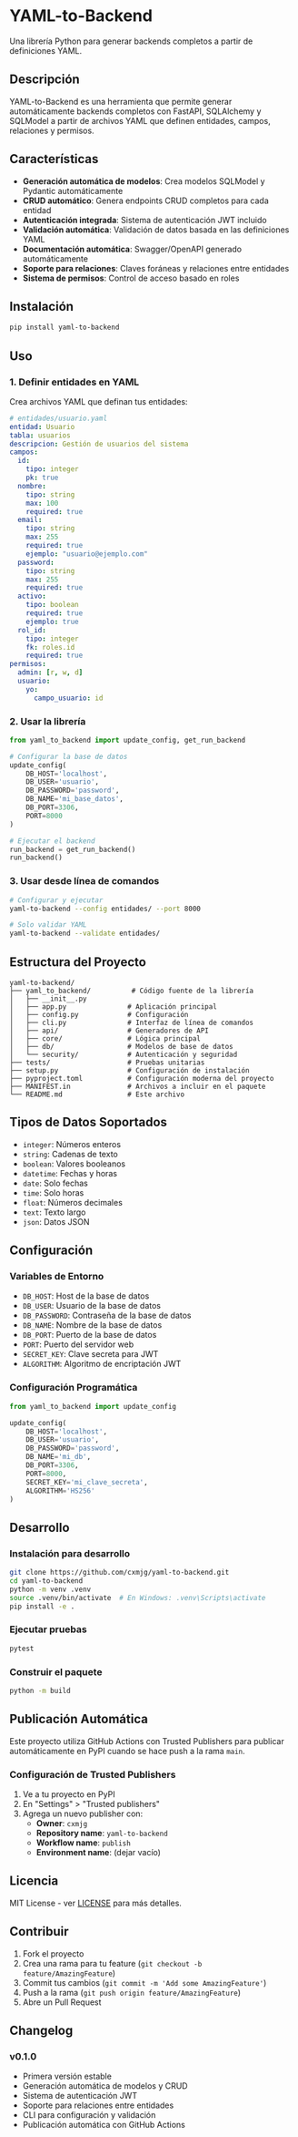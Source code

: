 # YAML-to-Backend

Una librería Python para generar backends completos a partir de definiciones YAML.

## Descripción

YAML-to-Backend es una herramienta que permite generar automáticamente backends completos con FastAPI, SQLAlchemy y SQLModel a partir de archivos YAML que definen entidades, campos, relaciones y permisos.

## Características

- **Generación automática de modelos**: Crea modelos SQLModel y Pydantic automáticamente
- **CRUD automático**: Genera endpoints CRUD completos para cada entidad
- **Autenticación integrada**: Sistema de autenticación JWT incluido
- **Validación automática**: Validación de datos basada en las definiciones YAML
- **Documentación automática**: Swagger/OpenAPI generado automáticamente
- **Soporte para relaciones**: Claves foráneas y relaciones entre entidades
- **Sistema de permisos**: Control de acceso basado en roles

## Instalación

```bash
pip install yaml-to-backend
```

## Uso

### 1. Definir entidades en YAML

Crea archivos YAML que definan tus entidades:

```yaml
# entidades/usuario.yaml
entidad: Usuario
tabla: usuarios
descripcion: Gestión de usuarios del sistema
campos:
  id:
    tipo: integer
    pk: true
  nombre:
    tipo: string
    max: 100
    required: true
  email:
    tipo: string
    max: 255
    required: true
    ejemplo: "usuario@ejemplo.com"
  password:
    tipo: string
    max: 255
    required: true
  activo:
    tipo: boolean
    required: true
    ejemplo: true
  rol_id:
    tipo: integer
    fk: roles.id
    required: true
permisos:
  admin: [r, w, d]
  usuario:
    yo:
      campo_usuario: id
```

### 2. Usar la librería

```python
from yaml_to_backend import update_config, get_run_backend

# Configurar la base de datos
update_config(
    DB_HOST='localhost',
    DB_USER='usuario',
    DB_PASSWORD='password',
    DB_NAME='mi_base_datos',
    DB_PORT=3306,
    PORT=8000
)

# Ejecutar el backend
run_backend = get_run_backend()
run_backend()
```

### 3. Usar desde línea de comandos

```bash
# Configurar y ejecutar
yaml-to-backend --config entidades/ --port 8000

# Solo validar YAML
yaml-to-backend --validate entidades/
```

## Estructura del Proyecto

```
yaml-to-backend/
├── yaml_to_backend/          # Código fuente de la librería
│   ├── __init__.py
│   ├── app.py               # Aplicación principal
│   ├── config.py            # Configuración
│   ├── cli.py               # Interfaz de línea de comandos
│   ├── api/                 # Generadores de API
│   ├── core/                # Lógica principal
│   ├── db/                  # Modelos de base de datos
│   └── security/            # Autenticación y seguridad
├── tests/                   # Pruebas unitarias
├── setup.py                 # Configuración de instalación
├── pyproject.toml           # Configuración moderna del proyecto
├── MANIFEST.in              # Archivos a incluir en el paquete
└── README.md                # Este archivo
```

## Tipos de Datos Soportados

- `integer`: Números enteros
- `string`: Cadenas de texto
- `boolean`: Valores booleanos
- `datetime`: Fechas y horas
- `date`: Solo fechas
- `time`: Solo horas
- `float`: Números decimales
- `text`: Texto largo
- `json`: Datos JSON

## Configuración

### Variables de Entorno

- `DB_HOST`: Host de la base de datos
- `DB_USER`: Usuario de la base de datos
- `DB_PASSWORD`: Contraseña de la base de datos
- `DB_NAME`: Nombre de la base de datos
- `DB_PORT`: Puerto de la base de datos
- `PORT`: Puerto del servidor web
- `SECRET_KEY`: Clave secreta para JWT
- `ALGORITHM`: Algoritmo de encriptación JWT

### Configuración Programática

```python
from yaml_to_backend import update_config

update_config(
    DB_HOST='localhost',
    DB_USER='usuario',
    DB_PASSWORD='password',
    DB_NAME='mi_db',
    DB_PORT=3306,
    PORT=8000,
    SECRET_KEY='mi_clave_secreta',
    ALGORITHM='HS256'
)
```

## Desarrollo

### Instalación para desarrollo

```bash
git clone https://github.com/cxmjg/yaml-to-backend.git
cd yaml-to-backend
python -m venv .venv
source .venv/bin/activate  # En Windows: .venv\Scripts\activate
pip install -e .
```

### Ejecutar pruebas

```bash
pytest
```

### Construir el paquete

```bash
python -m build
```

## Publicación Automática

Este proyecto utiliza GitHub Actions con Trusted Publishers para publicar automáticamente en PyPI cuando se hace push a la rama `main`.

### Configuración de Trusted Publishers

1. Ve a tu proyecto en PyPI
2. En "Settings" > "Trusted publishers"
3. Agrega un nuevo publisher con:
   - **Owner**: `cxmjg`
   - **Repository name**: `yaml-to-backend`
   - **Workflow name**: `publish`
   - **Environment name**: (dejar vacío)

## Licencia

MIT License - ver [LICENSE](LICENSE) para más detalles.

## Contribuir

1. Fork el proyecto
2. Crea una rama para tu feature (`git checkout -b feature/AmazingFeature`)
3. Commit tus cambios (`git commit -m 'Add some AmazingFeature'`)
4. Push a la rama (`git push origin feature/AmazingFeature`)
5. Abre un Pull Request

## Changelog

### v0.1.0
- Primera versión estable
- Generación automática de modelos y CRUD
- Sistema de autenticación JWT
- Soporte para relaciones entre entidades
- CLI para configuración y validación
- Publicación automática con GitHub Actions 